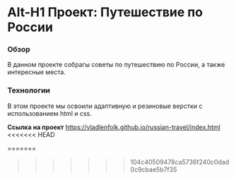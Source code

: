 # Alt-H1 Проект: Путешествие по России

### Обзор
В данном проекте собрагы советы по путешествию по России, а также интересные места.

### Технологии
В этом проекте мы освоили адаптивную и резиновые верстки с использованием html и css.

**Ссылка на проект**
 https://vladlenfolk.github.io/russian-travel/index.html
<<<<<<< HEAD

=======
>>>>>>> 104c40509478ca5736f240c0dad0c9cbae5b7f35
